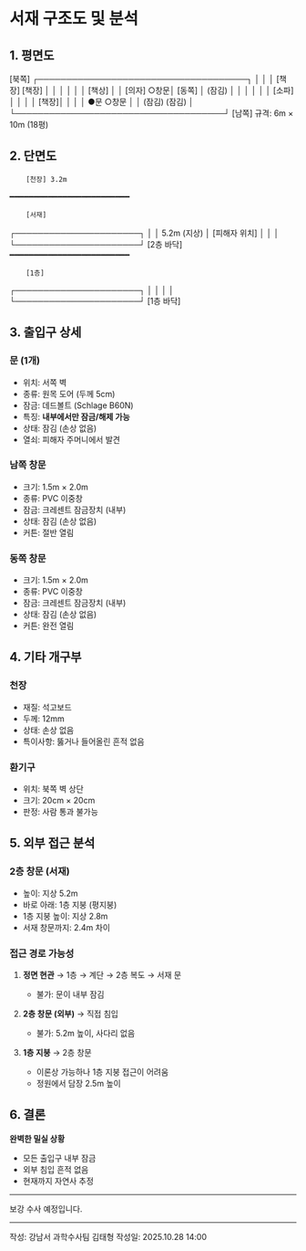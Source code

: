 # 서재 구조도 및 분석

## 1. 평면도
[북쪽]
┌─────────────────────────────────────┐
│                                     │
│   [책장]                    [책장]   │
│                                     │
│                                     │
│          [책상]                     │
│          [의자]                ○창문│ [동쪽]
│                               (잠김) │
│                                     │
│                                     │
│   [소파]                            │
│                                     │
│                                [책장]│
│                                     │
│    ●문                   ○창문       │
│   (잠김)                  (잠김)     │
└─────────────────────────────────────┘
[남쪽]
규격: 6m × 10m (18평)

## 2. 단면도
        [천장] 3.2m
━━━━━━━━━━━━━━━━━━━━━━━━━

        [서재]
┌──────────────────────┐
│                      │ 5.2m (지상)
│    [피해자 위치]     │
│                      │
└──────────────────────┘
       [2층 바닥]
━━━━━━━━━━━━━━━━━━━━━━━━━

        [1층]
┌──────────────────────┐
│                      │
│                      │
└──────────────────────┘
       [1층 바닥]

## 3. 출입구 상세

### 문 (1개)
- 위치: 서쪽 벽
- 종류: 원목 도어 (두께 5cm)
- 잠금: 데드볼트 (Schlage B60N)
- 특징: **내부에서만 잠금/해제 가능**
- 상태: 잠김 (손상 없음)
- 열쇠: 피해자 주머니에서 발견

### 남쪽 창문
- 크기: 1.5m × 2.0m
- 종류: PVC 이중창
- 잠금: 크레센트 잠금장치 (내부)
- 상태: 잠김 (손상 없음)
- 커튼: 절반 열림

### 동쪽 창문
- 크기: 1.5m × 2.0m
- 종류: PVC 이중창
- 잠금: 크레센트 잠금장치 (내부)
- 상태: 잠김 (손상 없음)
- 커튼: 완전 열림

## 4. 기타 개구부

### 천장
- 재질: 석고보드
- 두께: 12mm
- 상태: 손상 없음
- 특이사항: 뚫거나 들어올린 흔적 없음

### 환기구
- 위치: 북쪽 벽 상단
- 크기: 20cm × 20cm
- 판정: 사람 통과 불가능

## 5. 외부 접근 분석

### 2층 창문 (서재)
- 높이: 지상 5.2m
- 바로 아래: 1층 지붕 (평지붕)
- 1층 지붕 높이: 지상 2.8m
- 서재 창문까지: 2.4m 차이

### 접근 경로 가능성
1. **정면 현관** → 1층 → 계단 → 2층 복도 → 서재 문
   - 불가: 문이 내부 잠김

2. **2층 창문 (외부)** → 직접 침입
   - 불가: 5.2m 높이, 사다리 없음

3. **1층 지붕** → 2층 창문
   - 이론상 가능하나 1층 지붕 접근이 어려움
   - 정원에서 담장 2.5m 높이

## 6. 결론

**완벽한 밀실 상황**
- 모든 출입구 내부 잠금
- 외부 침입 흔적 없음
- 현재까지 자연사 추정

---

보강 수사 예정입니다.

---
작성: 강남서 과학수사팀 김태형
작성일: 2025.10.28 14:00